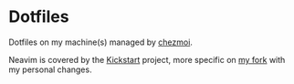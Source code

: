 # Dotfiles

Dotfiles on my machine(s) managed by [chezmoi](https://www.chezmoi.io).

Neavim is covered by the [Kickstart](https://github.com/nvim-lua/kickstart.nvim) project, more specific on [my fork](https://github.com/Omega1902/kickstart.nvim) with my personal changes.
